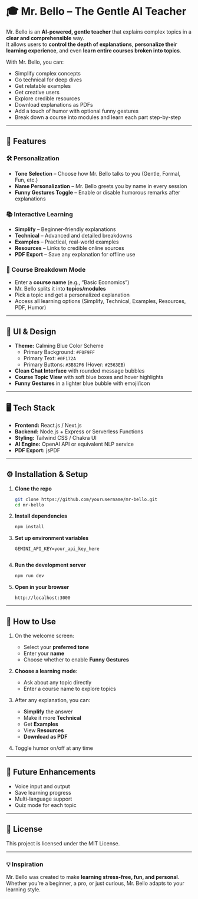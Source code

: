 
# 🎓 Mr. Bello – The Gentle AI Teacher

Mr. Bello is an **AI-powered, gentle teacher** that explains complex topics in a **clear and comprehensible** way.  
It allows users to **control the depth of explanations**, **personalize their learning experience**, and even **learn entire courses broken into topics**.

With Mr. Bello, you can:
- Simplify complex concepts
- Go technical for deep dives
- Get relatable examples
- Get creative users
- Explore credible resources
- Download explanations as PDFs
- Add a touch of humor with optional funny gestures
- Break down a course into modules and learn each part step-by-step

---

## 🚀 Features

### 🛠 Personalization
- **Tone Selection** – Choose how Mr. Bello talks to you (Gentle, Formal, Fun, etc.)
- **Name Personalization** – Mr. Bello greets you by name in every session
- **Funny Gestures Toggle** – Enable or disable humorous remarks after explanations

### 📚 Interactive Learning
- **Simplify** – Beginner-friendly explanations
- **Technical** – Advanced and detailed breakdowns
- **Examples** – Practical, real-world examples
- **Resources** – Links to credible online sources
- **PDF Export** – Save any explanation for offline use

### 🏫 Course Breakdown Mode
- Enter a **course name** (e.g., “Basic Economics”)
- Mr. Bello splits it into **topics/modules**
- Pick a topic and get a personalized explanation
- Access all learning options (Simplify, Technical, Examples, Resources, PDF, Humor)

---

## 🎨 UI & Design

- **Theme:** Calming Blue Color Scheme  
  - Primary Background: `#F0F9FF`  
  - Primary Text: `#0F172A`  
  - Primary Buttons: `#3B82F6` (Hover: `#2563EB`)  
- **Clean Chat Interface** with rounded message bubbles
- **Course Topic View** with soft blue boxes and hover highlights
- **Funny Gestures** in a lighter blue bubble with emoji/icon

---

## 🖥 Tech Stack

- **Frontend:** React.js / Next.js
- **Backend:** Node.js + Express or Serverless Functions
- **Styling:** Tailwind CSS / Chakra UI
- **AI Engine:** OpenAI API or equivalent NLP service
- **PDF Export:** jsPDF

---



## ⚙️ Installation & Setup

1. **Clone the repo**
   ```bash
   git clone https://github.com/yourusername/mr-bello.git
   cd mr-bello

2. **Install dependencies**

   ```bash
   npm install
   

3. **Set up environment variables**

   ```env
   GEMINI_API_KEY=your_api_key_here
   

4. **Run the development server**

   ```bash
   npm run dev
   

5. **Open in your browser**

   ```
   http://localhost:3000
   ```

---

## 📌 How to Use

1. On the welcome screen:

   * Select your **preferred tone**
   * Enter your **name**
   * Choose whether to enable **Funny Gestures**
2. **Choose a learning mode**:

   * Ask about any topic directly
   * Enter a course name to explore topics
3. After any explanation, you can:

   * **Simplify** the answer
   * Make it more **Technical**
   * Get **Examples**
   * View **Resources**
   * **Download as PDF**
4. Toggle humor on/off at any time

---

## 🔮 Future Enhancements

* Voice input and output
* Save learning progress
* Multi-language support
* Quiz mode for each topic

---

## 📜 License

This project is licensed under the MIT License.

---

### 💡 Inspiration

Mr. Bello was created to make **learning stress-free, fun, and personal**. Whether you’re a beginner, a pro, or just curious, Mr. Bello adapts to your learning style.

```


